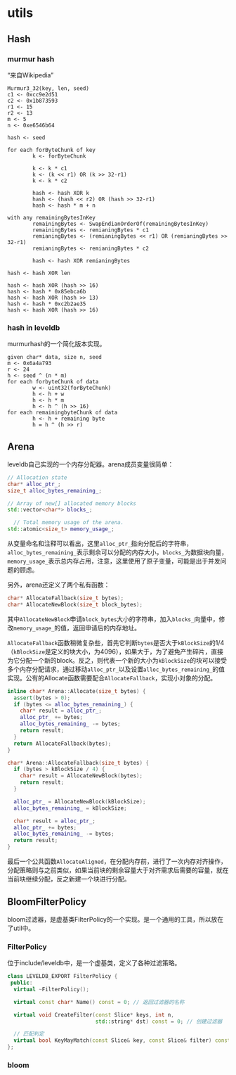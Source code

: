 # utils

## Hash

### murmur hash

“来自Wikipedia”

```
Murmur3_32(key, len, seed)
c1 <- 0xcc9e2d51
c2 <- 0x1b873593
r1 <- 15
r2 <- 13
m <- 5
n <- 0xe6546b64

hash <- seed

for each forByteChunk of key
		k <- forByteChunk
		
		k <- k * c1
		k <- (k << r1) OR (k >> 32-r1)
		k <- k * c2
		
		hash <- hash XOR k
		hash <- (hash << r2) OR (hash >> 32-r1)
		hash <- hash * m + n
		
with any remainingBytesInKey
		remainingBytes <- SwapEndianOrderOf(remainingBytesInKey)
		remainingBytes <- remianingBytes * c1
		remianingBytes <- (remianingBytes << r1) OR (remianingBytes >> 32-r1)
		remianingBytes <- remianingBytes * c2
		
		hash <- hash XOR remianingBytes

hash <- hash XOR len

hash <- hash XOR (hash >> 16)
hash <- hash * 0x85ebca6b
hash <- hash XOR (hash >> 13)
hash <- hash * 0xc2b2ae35
hash <- hash XOR (hash >> 16)
```

### hash in leveldb

murmurhash的一个简化版本实现。

```
given char* data, size n, seed
m <- 0x6a4a793
r <- 24
h <- seed ^ (n * m)
for each forbyteChunk of data
		w <- uint32(forByteChunk)
		h <- h + w
		h <- h * m
		h <- h ^ (h >> 16)
for each remainingbyteChunk of data
		h <- h + remaining byte
		h = h ^ (h >> r)
```

## Arena

leveldb自己实现的一个内存分配器。arena成员变量很简单：

```cpp
// Allocation state
char* alloc_ptr_;
size_t alloc_bytes_remaining_;

// Array of new[] allocated memory blocks
std::vector<char*> blocks_;

  // Total memory usage of the arena.
std::atomic<size_t> memory_usage_;
```

从变量命名和注释可以看出，这里`alloc_ptr_`指向分配后的字符串，`alloc_bytes_remaining_`表示剩余可以分配的内存大小，`blocks_`为数据块向量，`memory_usage_`表示总内存占用，注意，这里使用了原子变量，可能是出于并发问题的顾虑。

另外，arena还定义了两个私有函数：

```cpp
char* AllocateFallback(size_t bytes);
char* AllocateNewBlock(size_t block_bytes);
```

其中`AllocateNewBlock`申请`block_bytes`大小的字符串，加入`blocks_`向量中，修改`memory_usage_`的值，返回申请后的内存地址。

`AllocateFallback`函数稍微复杂些，首先它判断`bytes`是否大于`kBlockSize`的1/4（`kBlockSize`是定义的块大小，为4096），如果大于，为了避免产生碎片，直接为它分配一个新的block。反之，则代表一个新的大小为`kBlockSize`的块可以接受多个内存分配请求，通过移动`alloc_ptr_`以及设置`alloc_bytes_remaining_`的值实现。公有的Allocate函数需要配合`AllocateFallback`，实现小对象的分配。

```cpp
inline char* Arena::Allocate(size_t bytes) {
  assert(bytes > 0);
  if (bytes <= alloc_bytes_remaining_) {
    char* result = alloc_ptr_;
    alloc_ptr_ += bytes;
    alloc_bytes_remaining_ -= bytes;
    return result;
  }
  return AllocateFallback(bytes);
}

char* Arena::AllocateFallback(size_t bytes) {
  if (bytes > kBlockSize / 4) {
    char* result = AllocateNewBlock(bytes);
    return result;
  }

  alloc_ptr_ = AllocateNewBlock(kBlockSize);
  alloc_bytes_remaining_ = kBlockSize;

  char* result = alloc_ptr_;
  alloc_ptr_ += bytes;
  alloc_bytes_remaining_ -= bytes;
  return result;
}
```

最后一个公共函数`AllocateAligned`，在分配内存前，进行了一次内存对齐操作，分配策略则与之前类似，如果当前块的剩余容量大于对齐需求后需要的容量，就在当前块继续分配，反之新建一个块进行分配。

## BloomFilterPolicy

bloom过滤器，是虚基类FilterPolicy的一个实现。是一个通用的工具，所以放在了util中。

### FilterPolicy

位于include/leveldb中，是一个虚基类，定义了各种过滤策略。

```cpp
class LEVELDB_EXPORT FilterPolicy {
 public:
  virtual ~FilterPolicy();

  virtual const char* Name() const = 0; // 返回过滤器的名称

  virtual void CreateFilter(const Slice* keys, int n,
                            std::string* dst) const = 0; // 创建过滤器

  // 匹配判定
  virtual bool KeyMayMatch(const Slice& key, const Slice& filter) const = 0; 
};

```

### bloom







